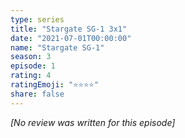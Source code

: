 ```yaml
---
type: series
title: "Stargate SG-1 3x1"
date: "2021-07-01T00:00:00"
name: "Stargate SG-1"
season: 3
episode: 1
rating: 4
ratingEmoji: "⭐️⭐️⭐️⭐️"
share: false
---
```


*[No review was written for this episode]*
